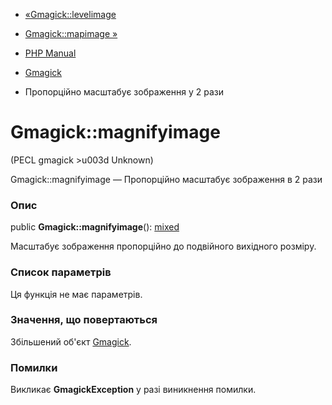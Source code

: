 - [«Gmagick::levelimage](gmagick.levelimage.md)
- [Gmagick::mapimage »](gmagick.mapimage.md)

- [PHP Manual](index.md)
- [Gmagick](class.gmagick.md)
- Пропорційно масштабує зображення у 2 рази

# Gmagick::magnifyimage

(PECL gmagick \>u003d Unknown)

Gmagick::magnifyimage — Пропорційно масштабує зображення в 2
рази

### Опис

public **Gmagick::magnifyimage**():
[mixed](language.types.declarations.md#language.types.declarations.mixed)

Масштабує зображення пропорційно до подвійного вихідного розміру.

### Список параметрів

Ця функція не має параметрів.

### Значення, що повертаються

Збільшений об'єкт [Gmagick](class.gmagick.md).

### Помилки

Викликає **GmagickException** у разі виникнення помилки.
